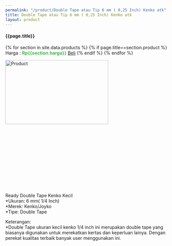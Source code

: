```yaml
---
permalink: "/product/Double Tape atau Tip 6 mm ( 0,25 Inch) Kenko atk"
title: Double Tape atau Tip 6 mm ( 0,25 Inch) Kenko atk
layout: product
---
```


#### {{page.title}}

{% for section in site.data.products %}
	{% if page.title==section.product %}
Harga : <span style="color:#42b549">**Rp{{section.harga}}**</span>  <a class="btn btn-success" href="http://api.whatsapp.com/send?phone={{site.whatsapp}}&text=kak saya mau beli {{page.title}} {{section.harga}} 1 buah bayarnya di kampus ia kak %3A)" style="width:100px;">Beli</a>
	{% endif %}
{% endfor %}

<image src="{{site.baseurl}}/img/Double Tape atau Tip 6 mm ( 0.25 Inch) Kenko atk.jpg" alt="Product" width="80%" height="50%" style="max-width:400px;max-height:400px"/>

Ready Double Tape Kenko Kecil  
*Ukuran: 6 mm( 1/4 Inch)  
*Merek: Kenko/Joyko  
*Tipe: Double Tape  
  
Keterangan:  
*Double Tape ukuran kecil kenko 1/4 inch ini merupakan double tape yang biasanya digunakan untuk merekatkan kertas dan keperluan lainya. Dengan perekat kualitas terbaik banyak user menggunakan ini.